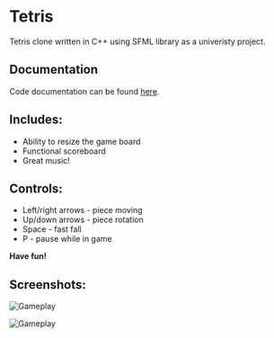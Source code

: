 # Tetris

Tetris clone written in C++ using SFML library as a univeristy project.

## Documentation
Code documentation can be found [here](https://mherda64.github.io/tetris_cpp/).

## Includes:
* Ability to resize the game board
* Functional scoreboard
* Great music!

## Controls:
* Left/right arrows - piece moving
* Up/down arrows - piece rotation
* Space - fast fall
* P - pause while in game

**Have fun!**

## Screenshots:
![Gameplay](https://i.imgur.com/xzO68aH.png)

![Gameplay](https://i.imgur.com/MpsTnz4.png)
